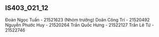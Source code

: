 ## IS403_O21_12
Đoàn Ngọc Tuấn - 21521623 (Nhóm trưởng)
Doãn Công Trí - 21520492
Nguyễn Phước Huy - 21520264
Trần Quốc Hưng - 21522127
Trần Lê Tứ - 21522746

